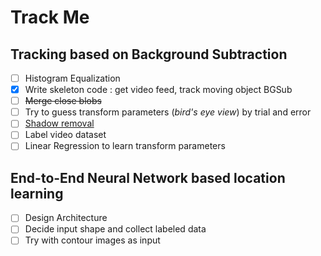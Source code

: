# Track Me

## Tracking based on Background Subtraction

- [ ] Histogram Equalization
- [x] Write skeleton code : get video feed, track moving object BGSub
- [ ] ~~Merge close blobs~~
- [ ] Try to guess transform parameters (*bird's eye view*) by trial and error
- [ ] [Shadow removal](http://infoscience.epfl.ch/record/111781/files/piecewise_shadows.pdf)
- [ ] Label video dataset 
- [ ] Linear Regression to learn transform parameters

## End-to-End Neural Network based location learning

- [ ] Design Architecture
- [ ] Decide input shape and collect labeled data
- [ ] Try with contour images as input 
